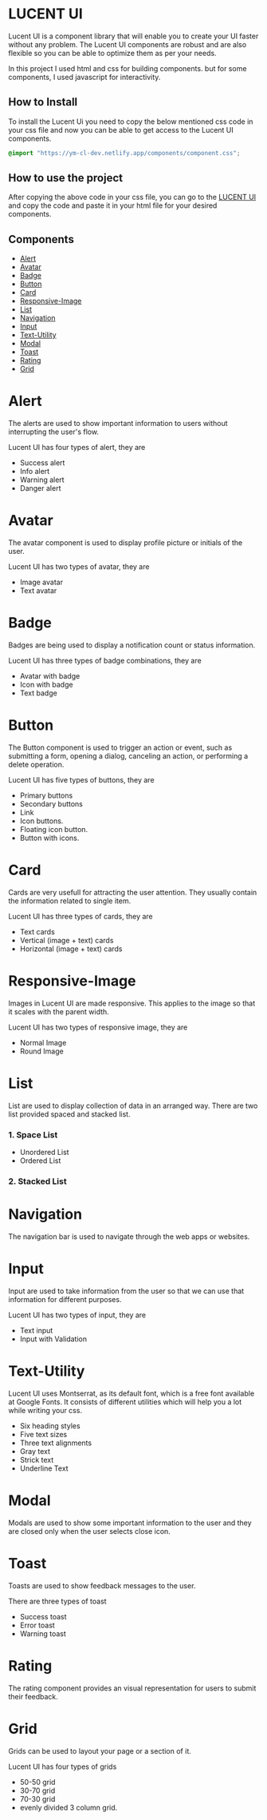# LUCENT UI

Lucent UI is a component library that will enable you to create your UI faster without any problem. The Lucent UI components are robust and are also flexible so you can be able to optimize them as per your needs.

In this project I used html and css for building components. but for some components, I used javascript for interactivity.

## How to Install

To install the Lucent Ui you need to copy the below mentioned css code in your css file and now you can be able to get access to the Lucent UI components.

```css
@import "https://ym-cl-dev.netlify.app/components/component.css";
```

## How to use the project

After copying the above code in your css file, you can go to the [LUCENT UI](http://ym-cl-dev.netlify.app) and copy the code and paste it in your html file for your desired components.

## Components

- [Alert](#Alert)
- [Avatar](#Avatar)
- [Badge](#Badge)
- [Button](#Button)
- [Card](#Card)
- [Responsive-Image](#Responsive-Image)
- [List](#List)
- [Navigation](#Navigation)
- [Input](#Inputs)
- [Text-Utility](#Text-Utility)
- [Modal](#Modal)
- [Toast](#Toast)
- [Rating](#Rating)
- [Grid](#Grid)


# Alert

The alerts are used to show  important information to users without interrupting the user's flow.

Lucent UI has four types of alert, they are
- Success alert
- Info alert
- Warning alert
- Danger alert


# Avatar

The avatar component is used to display profile picture or initials of the user.

Lucent UI has two types of avatar, they are

- Image avatar
- Text avatar


# Badge

Badges are being used to display a notification count or status information.

Lucent UI has three types of badge combinations, they are

- Avatar with badge
- Icon with badge
- Text badge


# Button

The Button component is used to trigger an action or event, such as submitting a form, opening a dialog, canceling an action, or performing a delete operation.

Lucent UI has five types of buttons, they are

- Primary buttons
- Secondary buttons
- Link
- Icon buttons.
- Floating icon button.
- Button with icons.


# Card

Cards are very usefull for attracting the user attention. They usually contain the information related to single item.

Lucent UI has three types of cards, they are

- Text cards
- Vertical (image + text) cards
- Horizontal (image + text) cards


# Responsive-Image

Images in Lucent UI are made responsive. This applies to the image so that it scales with the parent width.

Lucent UI has two types of responsive image, they are

- Normal Image
- Round Image


# List

List are used to display collection of data in an arranged way. There are two list provided spaced and stacked list.

### 1. Space List

- Unordered List
- Ordered List

### 2. Stacked List


# Navigation

The navigation bar is used to navigate through the web apps or websites.


# Input

Input are used to take information from the user so that we can use that information for different purposes.

Lucent UI has two types of input, they are

- Text input
- Input with Validation


# Text-Utility

Lucent UI uses Montserrat, as its default font, which is a free font available at Google Fonts. It consists of different utilities which will help you a lot while writing your css.

- Six heading styles
- Five text sizes
- Three text alignments
- Gray text
- Strick text
- Underline Text


# Modal

Modals are used to show some important information to the user and they are closed only when the user selects close icon.


# Toast

Toasts are used to show feedback messages to the user.

There are three types of toast

- Success toast
- Error toast
- Warning toast


# Rating

The rating component provides an visual representation for users to submit their feedback.


# Grid

Grids can be used to layout your page or a section of it.

Lucent UI has four types of grids

- 50-50 grid
- 30-70 grid
- 70-30 grid
- evenly divided 3 column grid.
